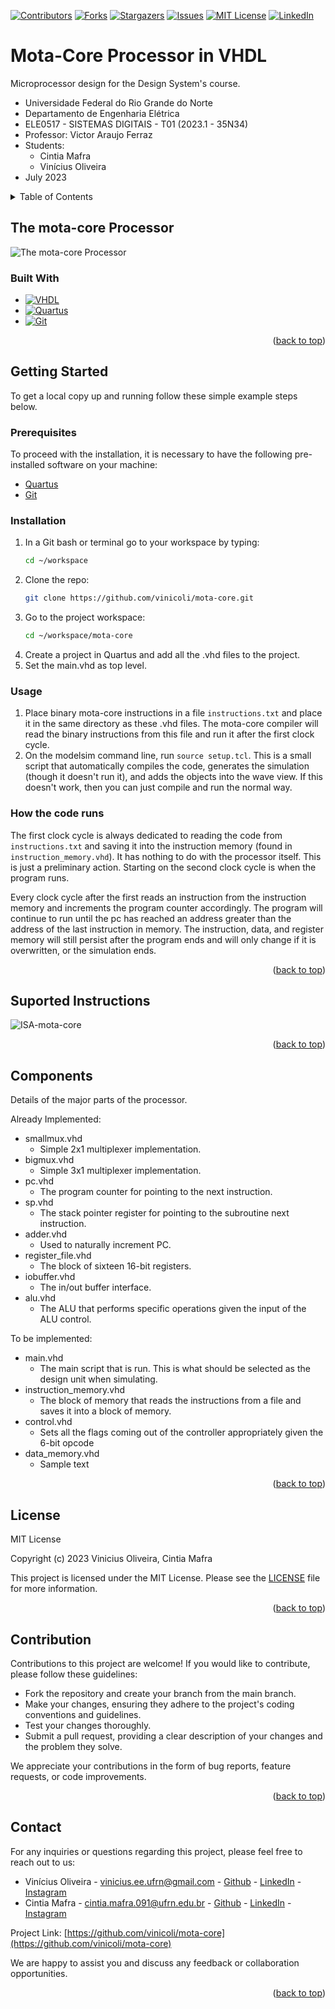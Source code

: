 <a name="readme-top"></a>

<!-- PROJECT SHIELDS -->
<!--
*** I'm using markdown "reference style" links for readability.
*** Reference links are enclosed in brackets [ ] instead of parentheses ( ).
*** See the bottom of this document for the declaration of the reference variables
*** for contributors-url, forks-url, etc. This is an optional, concise syntax you may use.
*** https://www.markdownguide.org/basic-syntax/#reference-style-links
-->
[![Contributors][contributors-shield]][contributors-url]
[![Forks][forks-shield]][forks-url]
[![Stargazers][stars-shield]][stars-url]
[![Issues][issues-shield]][issues-url]
[![MIT License][license-shield]][license-url]
[![LinkedIn][linkedin-shield]][vini-linkedin-url]

# Mota-Core Processor in VHDL
Microprocessor design for the Design System's course.

+ Universidade Federal do Rio Grande do Norte
+ Departamento de Engenharia Elétrica
+ ELE0517 - SISTEMAS DIGITAIS - T01 (2023.1 - 35N34)
+ Professor: Victor Araujo Ferraz
+ Students:
    - Cintia Mafra
    - Vinícius Oliveira
+ July 2023


<!-- TABLE OF CONTENTS -->
<details>
  <summary>Table of Contents</summary>
  <ol>
    <li>
      <a href="#the-mota-core-processor">The mota-core Processor</a>
      <ul>
        <li><a href="#built-with">Built With</a></li>
      </ul>
    </li>
    <li>
      <a href="#getting-started">Getting Started</a>
      <ul>
        <li><a href="#prerequisites">Prerequisites</a></li>
        <li><a href="#installation">Installation</a></li>
        <li><a href="#usage">Usage</a></li>
        <li><a href="#how-the-code-runs">How the code runs</a></li>
      </ul>
    </li>
    <!-- <li><a href="#usage">Usage</a></li> -->
    <!-- <li><a href="#roadmap">Roadmap</a></li> -->
    <li><a href="#suported-instructions">Suported Instructions</a></li>
    <li><a href="#components">Components</a></li>
    <li><a href="#license">License</a></li>
    <li><a href="#contributing">Contributing</a></li>
    <li><a href="#contact">Contact</a></li>
  </ol>
</details>

## The mota-core Processor
![The mota-core Processor](https://github.com/vinicoli/mota-core/assets/56003318/925e16ca-d7b8-4337-8be3-91a3cf278025)

### Built With

* [![VHDL][VHDL-shield]][VHDL-url]
* [![Quartus][Quartus-shield]][Quartus-url]
* [![Git][Git-shield]][Git-url]

<p align="right">(<a href="#readme-top">back to top</a>)</p>

## Getting Started
To get a local copy up and running follow these simple example steps below.

### Prerequisites
To proceed with the installation, it is necessary to have the following pre-installed software on your machine:
* [Quartus][quartus-url]
* [Git][Git-url]

### Installation
1. In a Git bash or terminal go to your workspace by typing:
   ```bash
   cd ~/workspace
   ```
2. Clone the repo:
   ```bash
   git clone https://github.com/vinicoli/mota-core.git
   ```
3. Go to the project workspace:
   ```bash
   cd ~/workspace/mota-core
   ```
4. Create a project in Quartus and add all the .vhd files to the project.
5. Set the main.vhd as top level.

### Usage
1. Place binary mota-core instructions in a file `instructions.txt` and place it in the same directory as these .vhd files. The mota-core compiler will read the binary instructions from this file and run it after the first clock cycle.
3. On the modelsim command line, run `source setup.tcl`. This is a small script that automatically compiles the code, generates the simulation (though it doesn't run it), and adds the objects into the wave view. If this doesn't work, then you can just compile and run the normal way.

### How the code runs
The first clock cycle is always dedicated to reading the code from `instructions.txt` and saving it into the instruction memory (found in `instruction_memory.vhd`). It has nothing to do with the processor itself. This is just a preliminary action. Starting on the second clock cycle is when the program runs.

Every clock cycle after the first reads an instruction from the instruction memory and increments the program counter accordingly. The program will continue to run until the pc has reached an address greater than the address of the last instruction in memory. The instruction, data, and register memory will still persist after the program ends and will only change if it is overwritten, or the simulation ends.

<p align="right">(<a href="#readme-top">back to top</a>)</p>

<!-- ## Suported Instructions
| Instruction | Format | Operation | Syntax |
|-------------|--------|-----------|--------|
| Add | R | R[rd] = R[rs] + R[rt] | add $rd, $rs, $rt |
| Add immediate | I | R[rt] = R[rs] + immed. | addi $rt, $rs, immed. |
| And | R | R[rd] = R[rs] & R[rt] | and $rd, $rs, $rt |
| Branch On Equal | I | if (R[rs]==R[rt]) PC=PC+4+BranchAddr | beq $rs, $rt, BranchAddr |
| Branch On Not Equal | I | if (R[rs]!=R[rt]) PC=PC+4+BranchAddr | bne $rs, $rt, BranchAddr |
| Jump | J | PC=JumpAddr | j JumpAddr |
| Or | R | R[rd] = R[rs] \| R[rt] | or $rd, $rs, $rt |
| Set Less Than | R | R[rd] = (R[rs] < R[rt]) ? 1 : 0 | slt $rd, $rs, $rt | -->

## Suported Instructions
![ISA-mota-core](https://github.com/vinicoli/mota-core/assets/56003318/1b54e822-39c5-4376-b520-711d76e2307c)

<p align="right">(<a href="#readme-top">back to top</a>)</p>

## Components
Details of the major parts of the processor.

Already Implemented:

- smallmux.vhd
  - Simple 2x1 multiplexer implementation.
- bigmux.vhd
  - Simple 3x1 multiplexer implementation.
- pc.vhd
  - The program counter for pointing to the next instruction.
- sp.vhd
  - The stack pointer register for pointing to the subroutine next instruction.
- adder.vhd
  - Used to naturally increment PC.
- register_file.vhd
  - The block of sixteen 16-bit registers.
- iobuffer.vhd
  - The in/out buffer interface.
- alu.vhd
  - The ALU that performs specific operations given the input of the ALU control.

To be implemented:
- main.vhd
  - The main script that is run. This is what should be selected as the design unit when simulating.
- instruction_memory.vhd
  - The block of memory that reads the instructions from a file and saves it into a block of memory.
- control.vhd
  - Sets all the flags coming out of the controller appropriately given the 6-bit opcode
- data_memory.vhd
  - Sample text

<!-- ## Todo
1. Add `lw` and `sw` support.
2. Profit.
3. Ayy lmao. -->

<p align="right">(<a href="#readme-top">back to top</a>)</p>

## License

MIT License

Copyright (c) 2023 Vinicius Oliveira, Cintia Mafra

This project is licensed under the MIT License. Please see the [LICENSE](LICENSE) file for more information.

<p align="right">(<a href="#readme-top">back to top</a>)</p>

## Contribution
Contributions to this project are welcome! If you would like to contribute, please follow these guidelines:

+ Fork the repository and create your branch from the main branch.
+ Make your changes, ensuring they adhere to the project's coding conventions and guidelines.
+ Test your changes thoroughly.
+ Submit a pull request, providing a clear description of your changes and the problem they solve.

We appreciate your contributions in the form of bug reports, feature requests, or code improvements.

<p align="right">(<a href="#readme-top">back to top</a>)</p>

## Contact
For any inquiries or questions regarding this project, please feel free to reach out to us:

+ Vinícius Oliveira - vinicius.ee.ufrn@gmail.com - [Github][vini-github-url] - [LinkedIn][vini-linkedin-url] - [Instagram][vini-instagram-url]
+ Cintia Mafra - cintia.mafra.091@ufrn.edu.br - [Github][cintia-github-url] - [LinkedIn][cintia-linkedin-url] - [Instagram][cintia-instagram-url]

Project Link: [https://github.com/vinicoli/mota-core](https://github.com/vinicoli/mota-core)

We are happy to assist you and discuss any feedback or collaboration opportunities.

<p align="right">(<a href="#readme-top">back to top</a>)</p>


<!-- MARKDOWN LINKS & IMAGES -->
[contributors-shield]: https://img.shields.io/github/contributors/vinicoli/mota-core.svg?style=for-the-badge
[contributors-url]: https://github.com/vinicoli/mota-core/graphs/contributors
[forks-shield]: https://img.shields.io/github/forks/vinicoli/mota-core.svg?style=for-the-badge
[forks-url]: https://github.com/vinicoli/mota-core/network/members
[stars-shield]: https://img.shields.io/github/stars/vinicoli/mota-core.svg?style=for-the-badge
[stars-url]: https://github.com/vinicoli/mota-core/stargazers
[issues-shield]: https://img.shields.io/github/issues/vinicoli/mota-core.svg?style=for-the-badge
[issues-url]: https://github.com/vinicoli/mota-core/issues
[license-shield]: https://img.shields.io/github/license/vinicoli/mota-core.svg?style=for-the-badge
[license-url]: https://github.com/vinicoli/mota-core/blob/master/LICENSE.txt
[linkedin-shield]: https://img.shields.io/badge/-LinkedIn-black.svg?style=for-the-badge&logo=linkedin&colorB=555

[vini-linkedin-url]: https://linkedin.com/in/vinicoli
[vini-github-url]: https://github.com/vinicoli
[vini-instagram-url]: https://www.instagram.com/vini.coli/

[cintia-linkedin-url]: https://www.linkedin.com/in/c%C3%ADntia-mafra-4a040618a/
[cintia-github-url]: https://github.com/cintiamafra2
[cintia-instagram-url]: https://www.instagram.com/cintimafra/

[Git-shield]: https://img.shields.io/badge/Git-F05032?style=for-the-badge&logo=git&logoColor=white
[Git-url]: https://git-scm.com/
[quartus-shield]: https://img.shields.io/badge/Quartus-5F4BB6?style=for-the-badge&logo=altera&logoColor=white
[quartus-url]: https://www.intel.com.br/content/www/br/pt/products/details/fpga/development-tools/quartus-prime.html
[VHDL-shield]: https://img.shields.io/badge/VHDL-4285F4?style=for-the-badge&logo=vhdl&logoColor=white
[VHDL-url]: https://vhdlguide.readthedocs.io/en/latest/
